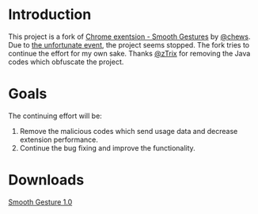 # Introduction
This project is a fork of [Chrome exentsion - Smooth Gestures](https://github.com/chews/Smooth-Gestures) by [@chews](https://github.com/chews). Due to [the unfortunate event](http://codeonfire.cthru.biz/?p=96), the project seems stopped. The fork tries to continue the effort for my own sake. Thanks [@zTrix](https://github.com/zTrix) for removing the Java codes which obfuscate the project.

# Goals
The continuing effort will be:

1. Remove the malicious codes which send usage data and decrease extension performance.
2. Continue the bug fixing and improve the functionality.

# Downloads
[Smooth Gesture 1.0](http://www.mediafire.com/download.php?raabh65t96c2rhz)